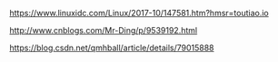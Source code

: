 https://www.linuxidc.com/Linux/2017-10/147581.htm?hmsr=toutiao.io

http://www.cnblogs.com/Mr-Ding/p/9539192.html

https://blog.csdn.net/qmhball/article/details/79015888